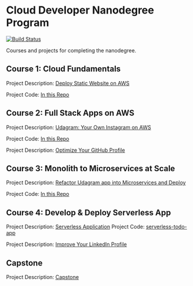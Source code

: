 # Cloud Developer Nanodegree Program
[![Build Status](https://travis-ci.com/msdtim/cloud-developer.svg?branch=master)](https://travis-ci.com/msdtim/cloud-developer)

Courses and projects for completing the nanodegree.

## Course 1: Cloud Fundamentals
Project Description:  [Deploy Static Website on AWS](https://classroom.udacity.com/nanodegrees/nd9990/parts/4bf365d7-4a50-4fc0-aee3-30ad1e60c15d/modules/1cf10ed1-e953-4911-8d27-982d6ae97ae1/lessons/cc6eb870-02d0-4825-8fae-b552bd531c7c/project) 
 
Project Code:  [In this Repo](https://github.com/msdtim/cloud-developer/tree/master/course-01/udacity-starter-website)

## Course 2: Full Stack Apps on AWS
Project Description:  [Udagram: Your Own Instagram on AWS](https://classroom.udacity.com/nanodegrees/nd9990/parts/5d4b2317-8333-47b3-a9ec-ea2cf0a3efbb/modules/ab95831d-3105-400e-9c49-01a9d85e5a65/lessons/9e6a97ea-9a83-4505-9f40-d00b6d2f2e6f/project) 
 
Project Code:  [In this Repo](https://github.com/msdtim/cloud-developer/tree/master/course-02/project/image-filter-starter-code)
 
Project Description:  [Optimize Your GitHub Profile](https://classroom.udacity.com/nanodegrees/nd9990/parts/5d4b2317-8333-47b3-a9ec-ea2cf0a3efbb/modules/13e55359-f66a-4f33-afdb-c193711bf657/lessons/de38d0de-afac-4d34-a339-25c2519cf9f9/project) 

## Course 3: Monolith to Microservices at Scale
Project Description:  [Refactor Udagram app into Microservices and Deploy](https://classroom.udacity.com/nanodegrees/nd9990/parts/96fffeca-63e0-4bfc-92a6-a869b5b64b9e/modules/8c55d5a1-ae41-4313-ab37-86b1f35b9ada/lessons/6074169c-aed3-4448-98df-3927a919c664/project) 

Project Code:  [In this Repo](https://github.com/msdtim/cloud-developer/tree/master/course-03/exercises)

## Course 4: Develop & Deploy Serverless App
Project Description:  [Serverless Application](https://classroom.udacity.com/nanodegrees/nd9990/parts/a46aa194-de1d-45fd-83ef-d83080ee8f3c/modules/826241f6-8d5f-436b-b01e-4ea8885d866d/lessons/ebb8bbbd-fd1d-4ca5-a4f9-30f2bc139acd/project) 
Project Code: [serverless-todo-app](https://github.com/msdtim/serverless-todo-app)

Project Description:  [Improve Your LinkedIn Profile](https://classroom.udacity.com/nanodegrees/nd9990/parts/a46aa194-de1d-45fd-83ef-d83080ee8f3c/modules/c852a0d3-ff5f-456b-aaf1-768863007629/lessons/20707806-8f14-420f-b613-4196199a88c1/project) 

## Capstone
Project Description:  [Capstone](https://classroom.udacity.com/nanodegrees/nd9990/parts/ed240ee2-849e-4864-bd2f-e676ae567a06/modules/ea484c56-5ebe-4df5-bfe7-ae5b169708f1/lessons/16334cf1-1a45-467a-a728-0caeff48e1ef/project) 

